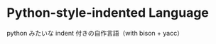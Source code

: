 
Python-style-indented Language
==============================

python みたいな indent 付きの自作言語（with bison + yacc）
